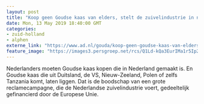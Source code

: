 ```yaml
---
layout: post
title: "Koop geen Goudse kaas van elders, stelt de zuivelindustrie in nieuwste campagne"
date: Mon, 13 May 2019 18:40:00 GMT
categories: 
- zuid-holland 
- alphen 
externe_link: "https://www.ad.nl/gouda/koop-geen-goudse-kaas-van-elders-stelt-de-zuivelindustrie-in-nieuwste-campagne~a4476295/"
feature_image: "https://images3.persgroep.net/rcs/Q1Ld-kQa3EurIMa1r5Ip2Wyg1ug/diocontent/145313808/_fitwidth/400/?appId=21791a8992982cd8da851550a453bd7f&quality=0.7"
---
```


Nederlanders moeten Goudse kaas kopen die in Nederland gemaakt is. En Goudse kaas die uit Duitsland, de VS, Nieuw-Zeeland, Polen of zelfs Tanzania komt, laten liggen. Dat is de boodschap van een grote reclamecampagne, die de Nederlandse zuivelindustrie voert, gedeeltelijk gefinancierd door de Europese Unie.
